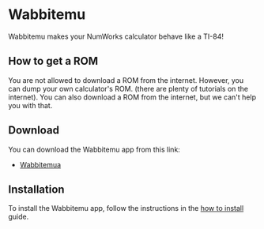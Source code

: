# Wabbitemu

Wabbitemu makes your NumWorks calculator behave like a TI-84!

## How to get a ROM

You are not allowed to download a ROM from the internet. However, you can dump
your own calculator's ROM. (there are plenty of tutorials on the internet). You
can also download a ROM from the internet, but we can't help you with that.

## Download

You can download the Wabbitemu app from this link:

- [Wabbitemua](https://yann.n1n1.xyz/www/static/nwagyu/wabbitemu.nwa)

## Installation

To install the Wabbitemu app, follow the instructions in the
[how to install](../help/how-to-install.md) guide.
